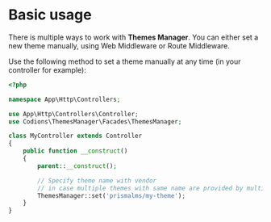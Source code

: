 # Basic usage
There is multiple ways to work with **Themes Manager**. You can either set a new theme manually, using Web Middleware or Route Middleware.

Use the following method to set a theme manually at any time (in your controller for example):
```php
<?php

namespace App\Http\Controllers;

use App\Http\Controllers\Controller;
use Codions\ThemesManager\Facades\ThemesManager;

class MyController extends Controller
{
    public function __construct()
    {
        parent::__construct();

        // Specify theme name with vendor
        // in case multiple themes with same name are provided by multiple vendor
        ThemesManager::set('prismalms/my-theme');
    }
}
```
